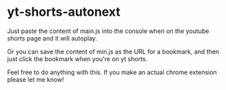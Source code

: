 # yt-shorts-autonext

Just paste the content of main.js into the console when on the youtube shorts page and it will autoplay.

Or you can save the content of min.js as the URL for a bookmark, and then just click the bookmark when you're on yt shorts.

Feel free to do anything with this. If you make an actual chrome extension please let me know!
